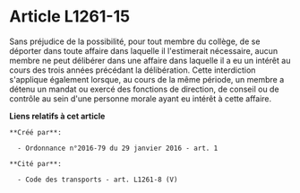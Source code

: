 # Article L1261-15

Sans préjudice de la possibilité, pour tout membre du collège, de se déporter dans toute affaire dans laquelle il
l'estimerait nécessaire, aucun membre ne peut délibérer dans une affaire dans laquelle il a eu un intérêt au cours des trois
années précédant la délibération. Cette interdiction s'applique également lorsque, au cours de la même période, un membre a
détenu un mandat ou exercé des fonctions de direction, de conseil ou de contrôle au sein d'une personne morale ayant eu
intérêt à cette affaire.

**Liens relatifs à cet article**

	**Créé par**:

	  - Ordonnance n°2016-79 du 29 janvier 2016 - art. 1

	**Cité par**:

	  - Code des transports - art. L1261-8 (V)
